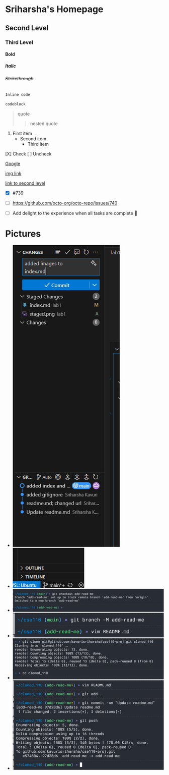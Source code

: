 # Sriharsha's Homepage

## Second Level

### Third Level

#### **Bold**

##### *Italic*

###### ~~Strikethrough~~

`Inline code`

```bash
codeblock
```

> quote
> > nested quote

1. First item
   - Second item
     - Third item
  
[X] Check
[ ] Uncheck

[Google](https://www.google.com)

[img link](./screenshots/image.png)

[link to second level](#second-level)

- [x] #739
- [ ] https://github.com/octo-org/octo-repo/issues/740
- [ ] Add delight to the experience when all tasks are complete :tada:


# Pictures
- ![alt text](./screenshots/staged.png)
- ![alt text](./screenshots/staged_footer.png)
- ![alt text](./screenshots/image.png)
- ![alt text](./screenshots/image-1.png)
- ![alt text](./screenshots/image-2.png)
- ![alt text](./screenshots/image-3.png)